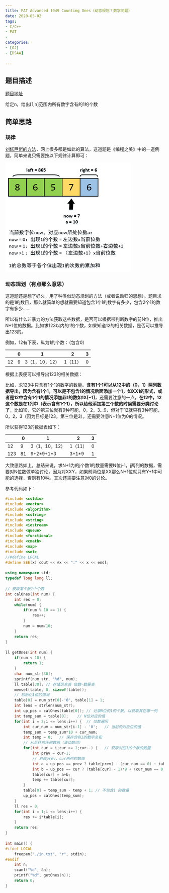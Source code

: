 ```yaml
---
title: PAT Advanced 1049 Counting Ones（动态规划？数学问题）
date: 2020-05-02
tags:
- C/C++
- PAT
- 
categories:
- [OJ]
- [DSAA]

---
```


## 题目描述

[题目地址](https://pintia.cn/problem-sets/994805342720868352/problems/994805430595731456)

给定n，给出[1,n]范围内所有数字含有的1的个数

<!-- more -->

## 简单思路

### 规律

[刘婼巨佬的方法](https://www.liuchuo.net/archives/2305)，网上很多都是如此的算法，这道题是《编程之美》中的一道例题，简单来说只需要按以下规律计算即可：

![](/assets/ArticleImg/2020/pat1049.png)

### 动态规划（有点那么意思）

这道题还是想了好久，用了种类似动态规划的方法（或者说动归的思想）。题目求的是1的数目，那么就简单的想就需要知道包含1个1的数字有多少，包含2个1的数字有多少……

所以有什么非暴力的方法获取这些数据，是否可以根据带判断数字的前N位，推出N+1位的数据。比如求123以内的1的个数，如果知道12的相关数据，是否可以推导出123的。

例如，12有下表，纵为1的个数：（包含0）

|      | 0    | 1              | 2       | 3    |
| ---- | ---- | -------------- | ------- | ---- |
| 12   | 9    | 3（1，10，12） | 1（11） | 0    |

根据上表便可以推导出123的相关数据：

比如，求123中只含有1个1的数字的数量。**含有1个1可以从12中的（0，1）两列数据导出，因为含有1个1，可以是不包含1的情况后面添加一个1，如XX1的形式，或者是12中含有1个1的情况添加非1的数如1X[~1]**，还需要注意的一点，**在12中，12这个数是在1列中（表示含有1个1），所以给他添加第三个数的时候需要分类讨论了**，比如10，它的第三位就有9种可能，0，2，3...9，但对于12就只有3种可能，0，2，3（因为目标是123，第三位是3）。还需要注意N+1位为0的情况。

所以获得123的数据表如下：

|      | 0    | 1              | 2       | 3    |
| ---- | ---- | -------------- | ------- | ---- |
| 12   | 9    | 3（1，10，12） | 1（11） | 0    |
| 123  | 81   | 9+2\*9+1\*3    | 3+1\*9  | 1    |

大致思路如上，总结来说，求N+1为的j个数1的数量需要N位j-1，j两列的数据，需要对N位数做单独讨论，因为对XXY，如果前两位是XX那么N+1位就只有Y+1中可能的选择，否则有10种。其次还需要注意对0的讨论。

参考代码如下：

```cpp
#include <cstdio>
#include <vector>
#include <algorithm>
#include <cstring>
#include <string>
#include <iostream>
#include <queue>
#include <functional>
#include <cmath>
#include <map>
#include <set>
//#define LOCAL
#define SEE(x) cout << #x << ":" << x << endl;

using namespace std;
typedef long long ll;

// 获取某个数1个个数
int calOnes(int num) {
    int res = 0;
    while(num) {
        if(num % 10 == 1) {
            res++;
        }
        num = num/10;
    }
    return res;
}

ll getOnes(int num) {
    if(num < 10) {
        return 1;
    }
    char num_str[30];
    sprintf(num_str, "%d", num);
    ll table[30]; // 存储信息表 位数-数量表
    memset(table, 0, sizeof(table));
    // 初始化1位的情况
    table[0] = num_str[0]-'0', table[1] = 1;
    int lens = strlen(num_str);
    int up_pos = calOnes(table[0]); // 记录N位的1的个数，以获取其在哪一列
    int temp_sum = table[0];    // N位对应的值
    for(int i = 2;i <= lens;i++) {  // 位数遍历
        int cur_num = num_str[i-1] - '0';   // 当前的对应位的值
        temp_sum = temp_sum*10 + cur_num;
        int temp = 0;   // 保存含有1的数字总和
        // 从后往前压缩数组（滚动数组）
        for(int cur = i;cur >= 1;cur--) {   // 获取对应1的个数的数量
            int prev = cur-1;
            // 对应prev，cur两列的数值
            int a = up_pos == prev ? table[prev] - (cur_num == 0) : table[prev];
            int b = up_pos == cur ? (table[cur] - 1)*9 + (cur_num == 0 ? 1 : cur_num) : table[cur]*9;
            table[cur] = a+b;
            temp += table[cur];
        }
        table[0] = temp_sum - temp + 1; // 不包含1 的数量
        up_pos = calOnes(temp_sum);
    }
    ll res = 0;
    for(int i = 1;i <= lens;i++) {
        res += i*table[i];
    }
    return res;
}

int main() {
#ifdef LOCAL
    freopen("./in.txt", "r", stdin);
#endif
    int n; 
    scanf("%d", &n);
    printf("%d", getOnes(n));
    return 0;
}
```


